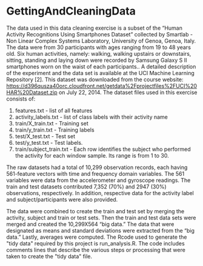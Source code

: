 GettingAndCleaningData
======================
 
The data used in this data cleaning exercise is a subset of the “Human Activity Recognitions Using Smartphones Dataset” collected by Smartlab - Non Linear Complex Systems Laboratory, University of Genoa, Genoa, Italy. The data were from 30 participants with ages ranging from 19 to 48 years old. Six human activities, namely: walking, walking upstairs or downstairs, sitting, standing and laying down were recorded by Samsung Galaxy S II smartphones worn on the waist of each participants.. A detailed description of the experiment and the data set is available at the UCI Machine Learning Repository [2].  This dataset was downloaded from the course website: 
https://d396qusza40orc.cloudfront.net/getdata%2Fprojectfiles%2FUCI%20HAR%20Dataset.zip on July 22, 2014. The dataset files used in this exercise consists of:

1.	features.txt - list of all features
2.	activity_labels.txt - list of class labels with their activity name
3.	train/X_train.txt - Training set
4.	train/y_train.txt - Training labels
5.	test/X_test.txt - Test set
6.	test/y_test.txt - Test labels.
7.	train/subject_train.txt - Each row identifies the subject who performed the activity for each window sample. Its range is from 1 to 30. 

The raw datasets had a total of 10,299 observation records, each having 561-feature vectors with time and frequency domain variables.  The 561 variables were data from the accelerometer and gyroscope readings. The train and test datasets contributed 7,352 (70%) and 2947 (30%) observations, respectively.  In addition, respective data for the activity label and subject/participants were also provided.  

The data were combined to create the train and test set by merging the activity, subject and train or test sets.  Then the train and test data sets were merged and created the 10,299X564 “big data.” The data that were designated as means and standard deviations were extracted from the “big data.” Lastly, averages were computed.  The Rcode used to generate the "tidy data" required by this project is run_analysis.R.  The code includes comments lines that describe the various steps or processing that were taken to create the "tidy data" file.
